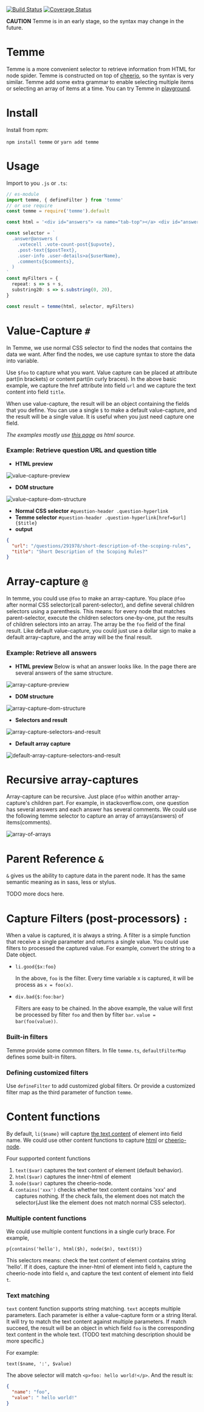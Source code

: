 [![Build Status](https://travis-ci.org/shinima/temme.svg?branch=master)](https://travis-ci.org/shinima/temme) [![Coverage Status](https://coveralls.io/repos/github/shinima/temme/badge.svg?branch=master)](https://coveralls.io/github/shinima/temme?branch=master)

**CAUTION** Temme is in an early stage, so the syntax may change in the future.

# Temme

Temme is a more convenient selector to retrieve information from HTML for node spider. Temme is constructed on top of [cheerio](https://github.com/cheeriojs/cheerio), so the syntax is very similar. Temme add some extra grammar to enable selecting multiple items or selecting an array of items at a time. You can try Temme in [playground](http://shinima.pw/temme-playground/).

# Install

Install from npm:

`npm install temme` or `yarn add temme`

# Usage

Import to you `.js` or `.ts`:

```typescript
// es-module
import temme, { defineFilter } from 'temme'
// or use require
const temme = require('temme').default
```

```typescript
const html = '<div id="answers"> <a name="tab-top"></a> <div id="answers-header"> <div class="subhe......'

const selector = `
  .answer@answers (
    .votecell .vote-count-post{$upvote},
    .post-text{$postText},
    .user-info .user-details>a{$userName},
    .comments{$comments},
  )
`
const myFilters = {
  repeat: s => s + s,
  substring20: s => s.substring(0, 20),
}

const result = temme(html, selector, myFilters)
```

# Value-Capture `#`

In Temme, we use normal CSS selector to find the nodes that contains the data we want. After find the nodes, we use capture syntax to store the data into variable.

Use `$foo` to capture what you want. Value capture can be placed at attribute part(in brackets) or content part(in curly braces). In the above basic example, we capture the href attribute into field `url` and we capture the text content into field `title`.

When use value-capture, the result will be an object containing the fields that you define. You can use a single `$` to make a default value-capture, and the result will be a single value. It is useful when you just need capture one field.

*The examples mostly use [this page](https://stackoverflow.com/questions/291978/short-description-of-the-scoping-rules) as html source.*

### Example: Retrieve question URL and question title

* **HTML preview**

![value-capture-preview](/assets/value-capture-preview.jpg)

* **DOM structure**

![value-capture-dom-structure](/assets/value-capture-dom-structure.jpg)

* **Normal CSS selector** `#question-header .question-hyperlink`
* **Temme selector** `#question-header .question-hyperlink[href=$url]{$title}`
* **output**

```json
{
  "url": "/questions/291978/short-description-of-the-scoping-rules",
  "title": "Short Description of the Scoping Rules?"
}
```

# Array-capture `@`

In temme, you could use `@foo` to make an array-capture. You place `@foo` after normal CSS selector(call parent-selector), and define several children selectors using a parenthesis. This means: for every node that matches parent-selector, execute the children selectors one-by-one, put the results of children selectors into an array. The array be the `foo` field of the final result. Like default value-capture, you could just use a dollar sign to make a default array-capture, and the array will be the final result.

### Example: Retrieve all answers

* **HTML preview** Below is what an answer looks like. In the page there are several answers of the same structure.

![array-capture-preview](/assets/array-capture-preview.jpg)

* **DOM structure**

![array-capture-dom-structure](/assets/array-capture-dom-structure.jpg)

* **Selectors and result**

![array-capture-selectors-and-result](/assets/array-capture-selectors-and-result.jpg)

* **Default array capture**

![default-array-capture-selectors-and-result](/assets/default-array-capture-selectors-and-result.jpg)

# Recursive array-captures

Array-capture can be recursive. Just place `@foo` within another array-capture's children part. For example, in stackoverflow.com, one question has several answers and each answer has several comments. We could use the following temme selector to capture an array of arrays(answers) of items(comments).

![array-of-arrays](/assets/array-of-arrays.jpg)

# Parent Reference `&`

`&` gives us the ability to capture data in the parent node. It has the same semantic meaning as in sass, less or stylus.

TODO more docs here.

# Capture Filters (post-processors) `:`

When a value is captured, it is always a string. A filter is a simple function that receive a single parameter and returns a single value. You could use filters to processed the captured value. For example, convert the string to a Date object.

* `li.good{$x:foo}`

  In the above, `foo` is the filter. Every time variable x is captured, it will be process as `x = foo(x)`.

* `div.bad{$:foo:bar}`

  Filters are easy to be chained. In the above example, the value will first be processed by filter `foo` and then by filter `bar`. `value = bar(foo(value))`.

### Built-in filters

Temme provide some common filters. In file `temme.ts`, `defaultFilterMap` defines some built-in filters.

### Defining customized filters

Use `defineFilter` to add customized global filters. Or provide a customized filter map as the third parameter of function `temme`.

# Content functions

By default, `li{$name}` will capture <u>the text content</u> of element into field name. We could use other content functions to capture <u>html</u> or <u>cheerio-node</u>.

Four supported content functions

1. `text($var)` captures the text content of element (default behavior).
2. `html($var)` captures the inner-html of element
3. `node($var)` captures the cheerio-node.
4. `contains('xxx')` checks whether text content contains 'xxx' and captures nothing. If the check fails, the element does not match the selector(Just like the element does not match normal CSS selector).

### Multiple content functions

We could use multiple content functions in a single curly brace. For example,

`p{contains('hello'), html($h), node($n), text($t)}`

This selectors means: check the text content of element contains string 'hello'. If  it does, capture the inner-html of element into field `h`, capture the cheerio-node into field `n`, and capture the text content of element into field `t`.

### Text matching

`text` content function supports string matching. `text` accepts multiple parameters. Each parameter is either a value-capture form or a string literal. It will try to match the text content against multiple parameters. If match succeed, the result will be an object in which field `foo` is the corresponding text  content in the whole text. (TODO text matching description should be more specific.)

For example:

`text($name, ':', $value)`

The above selector will match `<p>foo: hello world!</p>`. And the result is:

```json
{
  "name": "foo",
  "value": " hello world!"
}
```

